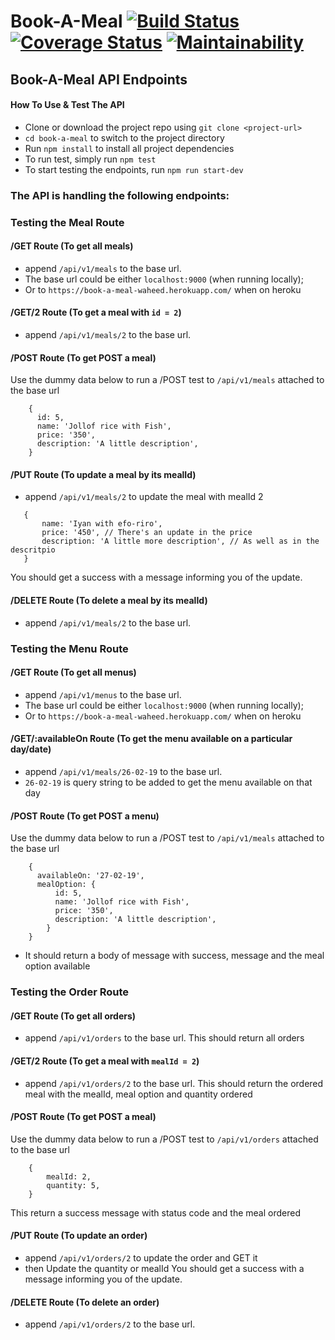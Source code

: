 # Book-A-Meal [![Build Status](https://travis-ci.org/wptechprodigy/book-a-meal.svg?branch=develop)](https://travis-ci.org/wptechprodigy/book-a-meal) [![Coverage Status](https://coveralls.io/repos/github/wptechprodigy/book-a-meal/badge.svg?branch=develop)](https://coveralls.io/github/wptechprodigy/book-a-meal?branch=develop) [![Maintainability](https://api.codeclimate.com/v1/badges/e7a3cc1fc81097a577d8/maintainability)](https://codeclimate.com/github/wptechprodigy/book-a-meal/maintainability)

## Book-A-Meal API Endpoints

#### How To Use & Test The API

- Clone or download the project repo using `git clone <project-url>`
- `cd book-a-meal` to switch to the project directory
- Run `npm install` to install all project dependencies
- To run test, simply run `npm test`
- To start testing the endpoints, run `npm run start-dev`

### The API is handling the following endpoints:

### Testing the Meal Route

#### /GET Route (To get all meals)

- append `/api/v1/meals` to the base url.
- The base url could be either `localhost:9000` (when running locally);
- Or to `https://book-a-meal-waheed.herokuapp.com/` when on heroku

#### /GET/2 Route (To get a meal with `id = 2`)

- append `/api/v1/meals/2` to the base url.

#### /POST Route (To get POST a meal)

Use the dummy data below to run a /POST test to `/api/v1/meals` attached to the base url

````
    {
      id: 5,
      name: 'Jollof rice with Fish',
      price: '350',
      description: 'A little description',
    }
````
#### /PUT Route (To update a meal by its mealId)
- append `/api/v1/meals/2` to update the meal with mealId 2

 ````
    {
        name: 'Iyan with efo-riro',
        price: '450', // There's an update in the price
        description: 'A little more description', // As well as in the descritpio
    }
````
You should get a success with a message informing you of the update.
#### /DELETE Route (To delete a meal by its mealId)
- append `/api/v1/meals/2` to the base url.

### Testing the Menu Route

#### /GET Route (To get all menus)

- append `/api/v1/menus` to the base url.
- The base url could be either `localhost:9000` (when running locally);
- Or to `https://book-a-meal-waheed.herokuapp.com/` when on heroku

#### /GET/:availableOn Route (To get the menu available on a particular day/date)

- append `/api/v1/meals/26-02-19` to the base url.
- `26-02-19` is query string to be added to get the menu available on that day

#### /POST Route (To get POST a menu)

Use the dummy data below to run a /POST test to `/api/v1/meals` attached to the base url

````
    {
      availableOn: '27-02-19',
      mealOption: {
          id: 5,
          name: 'Jollof rice with Fish',
          price: '350',
          description: 'A little description',
        }
    }
````
- It should return a body of message with success, message and the meal option available

### Testing the Order Route

#### /GET Route (To get all orders)

- append `/api/v1/orders` to the base url.
This should return all orders

#### /GET/2 Route (To get a meal with `mealId = 2`)

- append `/api/v1/orders/2` to the base url.
This should return the ordered meal with the mealId, meal option and quantity ordered

#### /POST Route (To get POST a meal)

Use the dummy data below to run a /POST test to `/api/v1/orders` attached to the base url

````
    {
        mealId: 2,
        quantity: 5,
    }
````
This return a success message with status code and the meal ordered

#### /PUT Route (To update an order)
- append `/api/v1/orders/2` to update the order and GET it
- then Update the quantity or mealId
You should get a success with a message informing you of the update.

#### /DELETE Route (To delete an order)
- append `/api/v1/orders/2` to the base url.


